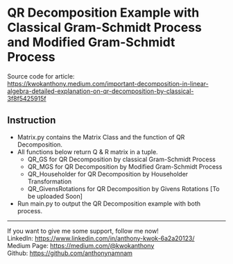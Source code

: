 # QR Decomposition Example with Classical Gram-Schmidt Process and Modified Gram-Schmidt Process

Source code for article:  
 https://kwokanthony.medium.com/important-decomposition-in-linear-algebra-detailed-explanation-on-qr-decomposition-by-classical-3f8f5425915f

## Instruction

- Matrix.py contains the Matrix Class and the function of QR Decomposition.
- All functions below return Q & R matrix in a tuple.
  - QR_GS for QR Decomposition by classical Gram-Schmidt Process
  - QR_MGS for QR Decomposition by Modified Gram-Schmidt Process
  - QR_Householder for QR Decomposition by Householder Transformation
  - QR_GivensRotations for QR Decomposition by Givens Rotations [To be uploaded Soon]
- Run main.py to output the QR Decomposition example with both process.

---

If you want to give me some support, follow me now!  
 LinkedIn: https://www.linkedin.com/in/anthony-kwok-6a2a20123/  
 Medium Page: https://medium.com/@kwokanthony  
 Github: https://github.com/anthonynamnam
